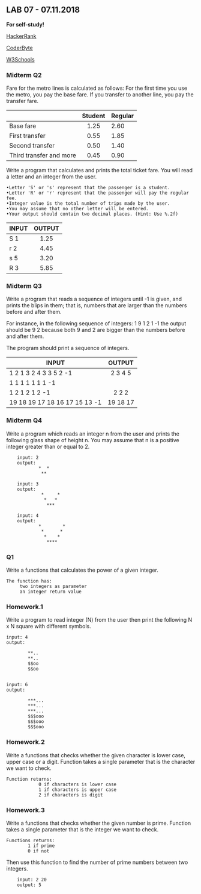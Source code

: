 
## LAB 07 - 07.11.2018

**For self-study!**

[HackerRank](https://www.hackerrank.com/)

[CoderByte](https://coderbyte.com/)

[W3Schools](https://www.w3schools.in/c-tutorial/)


### Midterm Q2

Fare for the metro lines is calculated as follows: For the first time you use the metro, you pay the base fare. If you transfer to another line, you pay the transfer fare. 



|       | Student    | Regular        |       
| ---------  |:---------:| -------- |
|  Base fare  | 1.25  | 2.60 |
|  First transfer    | 0.55  | 1.85| 
|  Second transfer    | 0.50 | 1.40| 
|  Third transfer and more    | 0.45 | 0.90| 


Write a program that calculates and prints the total ticket fare. You will read a letter and an integer from the user. 

    •Letter 'S' or 's' represent that the passenger is a student.
    •Letter 'R' or 'r' represent that the passenger will pay the regular fee.
    •Integer value is the total number of trips made by the user.
    •You may assume that no other letter will be entered.
    •Your output should contain two decimal places. (Hint: Use %.2f) 
  

    
| INPUT      | OUTPUT    |         
| ---------  |:---------:| 
| S 1      | 1.25| 
| r 2      | 4.45 | 
| s 5      | 3.20| 
| R 3      | 5.85 | 




### Midterm Q3

Write a program that reads a sequence of integers until -1 is given, and prints the blips in them; that is, numbers that are larger than the numbers before and after them. 

For instance, in the following sequence of integers: 1 9 1 2 1 -1 the output should be 9 2 because both 9 and 2 are bigger than the numbers before and after them. 

The program should print a sequence of integers. 


| INPUT      | OUTPUT    |         
| ---------  |:---------:| 
| 1 2 1 3 2 4 3 3 5 2 -1 | 2 3 4 5| 
| 1 1 1 1 1 1 1 -1      |  | 
| 1 2 1 2 1 2 -1      | 2 2 2 | 
| 19 18 19 17 18 16 17 15 13 -1      | 19 18 17 | 



### Midterm Q4

Write a program which reads an integer n from the user and prints the following glass shape of height n. You may assume that n is a positive integer greater than or equal to 2. 


    
        input: 2
        output:
                *  *
                 **
                 
        input: 3
        output: 
                 *     *
                  *   *
                   ***
                   
        input: 4
        output: 
                *        *
                 *      *
                  *    *
                   ****
                  


### Q1

Write a functions that calculates the power of a given integer.

    The function has:
         two integers as parameter
         an integer return value




### Homework.1

Write a program to read integer (N) from the user then print the following N x N square with different symbols.

    input: 4
    output: 
  
            **..
            **..
            $$oo
            $$oo
    
    
    input: 6
    output:
    
            ***...
            ***...
            ***...
            $$$ooo
            $$$ooo
            $$$ooo


### Homework.2

Write a functions that checks whether the given character is lower case, upper case or a digit. Function takes a single parameter that is the character we want to check.

    Function returns:
                0 if characters is lower case
                1 if characters is upper case
                2 if characters is digit





### Homework.3

Write a functions that checks whether the given number is prime. Function takes a single parameter that is the integer we want to check. 

    Functions returns:
            1 if prime
            0 if not

Then use this function to find the number of prime numbers between two integers. 

        input: 2 20 
        output: 5

